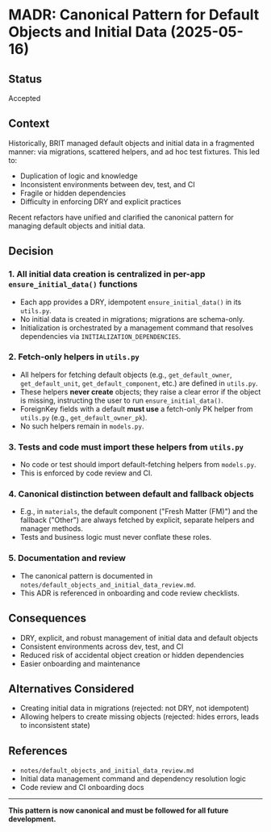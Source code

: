 # MADR: Canonical Pattern for Default Objects and Initial Data (2025-05-16)

## Status
Accepted

## Context
Historically, BRIT managed default objects and initial data in a fragmented manner: via migrations, scattered helpers, and ad hoc test fixtures. This led to:
- Duplication of logic and knowledge
- Inconsistent environments between dev, test, and CI
- Fragile or hidden dependencies
- Difficulty in enforcing DRY and explicit practices

Recent refactors have unified and clarified the canonical pattern for managing default objects and initial data.

## Decision

### 1. **All initial data creation is centralized in per-app `ensure_initial_data()` functions**
- Each app provides a DRY, idempotent `ensure_initial_data()` in its `utils.py`.
- No initial data is created in migrations; migrations are schema-only.
- Initialization is orchestrated by a management command that resolves dependencies via `INITIALIZATION_DEPENDENCIES`.

### 2. **Fetch-only helpers in `utils.py`**
- All helpers for fetching default objects (e.g., `get_default_owner`, `get_default_unit`, `get_default_component`, etc.) are defined in `utils.py`.
- These helpers **never create** objects; they raise a clear error if the object is missing, instructing the user to run `ensure_initial_data()`.
- ForeignKey fields with a default **must use** a fetch-only PK helper from `utils.py` (e.g., `get_default_owner_pk`).
- No such helpers remain in `models.py`.

### 3. **Tests and code must import these helpers from `utils.py`**
- No code or test should import default-fetching helpers from `models.py`.
- This is enforced by code review and CI.

### 4. **Canonical distinction between default and fallback objects**
- E.g., in `materials`, the default component ("Fresh Matter (FM)") and the fallback ("Other") are always fetched by explicit, separate helpers and manager methods.
- Tests and business logic must never conflate these roles.

### 5. **Documentation and review**
- The canonical pattern is documented in `notes/default_objects_and_initial_data_review.md`.
- This ADR is referenced in onboarding and code review checklists.

## Consequences
- DRY, explicit, and robust management of initial data and default objects
- Consistent environments across dev, test, and CI
- Reduced risk of accidental object creation or hidden dependencies
- Easier onboarding and maintenance

## Alternatives Considered
- Creating initial data in migrations (rejected: not DRY, not idempotent)
- Allowing helpers to create missing objects (rejected: hides errors, leads to inconsistent state)

## References
- `notes/default_objects_and_initial_data_review.md`
- Initial data management command and dependency resolution logic
- Code review and CI onboarding docs

---
**This pattern is now canonical and must be followed for all future development.**
